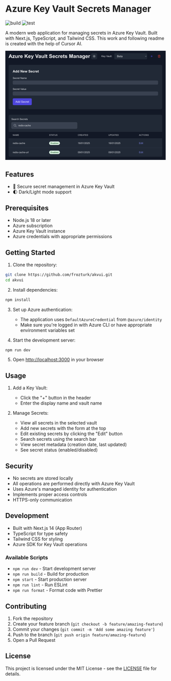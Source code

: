 # Azure Key Vault Secrets Manager

![build](https://github.com/frozturk/akvui/actions/workflows/build.yml/badge.svg)
![test](https://github.com/frozturk/akvui/actions/workflows/test.yml/badge.svg)

A modern web application for managing secrets in Azure Key Vault. Built with Next.js, TypeScript, and Tailwind CSS.
This work and following readme is created with the help of Cursor AI.

![Azure Key Vault Secrets Manager](akvui.png)

## Features

- 🔐 Secure secret management in Azure Key Vault
- 🌓 Dark/Light mode support

## Prerequisites

- Node.js 18 or later
- Azure subscription
- Azure Key Vault instance
- Azure credentials with appropriate permissions

## Getting Started

1. Clone the repository:
```bash
git clone https://github.com/frozturk/akvui.git
cd akvui
```

2. Install dependencies:
```bash
npm install
```

3. Set up Azure authentication:
   - The application uses `DefaultAzureCredential` from `@azure/identity`
   - Make sure you're logged in with Azure CLI or have appropriate environment variables set

4. Start the development server:
```bash
npm run dev
```

5. Open [http://localhost:3000](http://localhost:3000) in your browser

## Usage

1. Add a Key Vault:
   - Click the "+" button in the header
   - Enter the display name and vault name

2. Manage Secrets:
   - View all secrets in the selected vault
   - Add new secrets with the form at the top
   - Edit existing secrets by clicking the "Edit" button
   - Search secrets using the search bar
   - View secret metadata (creation date, last updated)
   - See secret status (enabled/disabled)

## Security

- No secrets are stored locally
- All operations are performed directly with Azure Key Vault
- Uses Azure's managed identity for authentication
- Implements proper access controls
- HTTPS-only communication

## Development

- Built with Next.js 14 (App Router)
- TypeScript for type safety
- Tailwind CSS for styling
- Azure SDK for Key Vault operations

### Available Scripts

- `npm run dev` - Start development server
- `npm run build` - Build for production
- `npm start` - Start production server
- `npm run lint` - Run ESLint
- `npm run format` - Format code with Prettier

## Contributing

1. Fork the repository
2. Create your feature branch (`git checkout -b feature/amazing-feature`)
3. Commit your changes (`git commit -m 'Add some amazing feature'`)
4. Push to the branch (`git push origin feature/amazing-feature`)
5. Open a Pull Request

## License

This project is licensed under the MIT License - see the [LICENSE](LICENSE) file for details.
